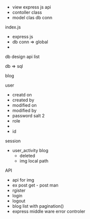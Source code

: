 - view express js api
- contoller class
- model clas db conn

index.js

- express js
- db conn => global
-

db design
api list

db => sql

blog

user

- creatd on
- created by
- modified on
- modified by
- password salt 2
- role
-
- id

session

- user_activity
  blog
  - deleted
  - img local path

API

- api for img
- ex post get - post man
- rgister
- login
- logout
- blog list with pagination()
- express middle ware error controler
